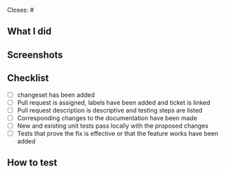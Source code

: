 Closes: #

## What I did
<!--
Include description of the change and type of change:
- Bug fix (non-breaking change which fixes an issue)
- New feature (non-breaking change which adds functionality)
- Breaking change (fix or feature that would cause existing functionality to not work as expected)
- Documentation change (docs or storybook only)
- Other: style, refactor, performance, build, chore
-->

## Screenshots
<!-- Include screenshot of your change, when applicable -->

## Checklist 
- [ ] changeset has been added
- [ ] Pull request is assigned, labels have been added and ticket is linked
- [ ] Pull request description is descriptive and testing steps are listed
- [ ] Corresponding changes to the documentation have been made
- [ ] New and existing unit tests pass locally with the proposed changes
- [ ] Tests that prove the fix is effective or that the feature works have been added

## How to test
<!-- Include testing steps, list of edge cases, components affected by this change, etc. -->
